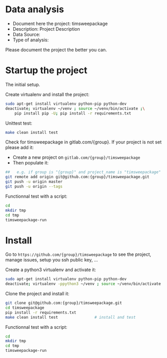 # Data analysis
- Document here the project: timsweepackage
- Description: Project Description
- Data Source:
- Type of analysis:

Please document the project the better you can.

# Startup the project

The initial setup.

Create virtualenv and install the project:
```bash
sudo apt-get install virtualenv python-pip python-dev
deactivate; virtualenv ~/venv ; source ~/venv/bin/activate ;\
    pip install pip -U; pip install -r requirements.txt
```

Unittest test:
```bash
make clean install test
```

Check for timsweepackage in gitlab.com/{group}.
If your project is not set please add it:

- Create a new project on `gitlab.com/{group}/timsweepackage`
- Then populate it:

```bash
##   e.g. if group is "{group}" and project_name is "timsweepackage"
git remote add origin git@github.com:{group}/timsweepackage.git
git push -u origin master
git push -u origin --tags
```

Functionnal test with a script:

```bash
cd
mkdir tmp
cd tmp
timsweepackage-run
```

# Install

Go to `https://github.com/{group}/timsweepackage` to see the project, manage issues,
setup you ssh public key, ...

Create a python3 virtualenv and activate it:

```bash
sudo apt-get install virtualenv python-pip python-dev
deactivate; virtualenv -ppython3 ~/venv ; source ~/venv/bin/activate
```

Clone the project and install it:

```bash
git clone git@github.com:{group}/timsweepackage.git
cd timsweepackage
pip install -r requirements.txt
make clean install test                # install and test
```
Functionnal test with a script:

```bash
cd
mkdir tmp
cd tmp
timsweepackage-run
```
